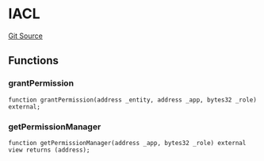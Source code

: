 # IACL

[Git Source](https://github.com/lidofinance/community-staking-module/blob/8ce9441dce1001c93d75d065f051013ad5908976/src/interfaces/IACL.sol)

## Functions

### grantPermission

```solidity
function grantPermission(address _entity, address _app, bytes32 _role) external;
```

### getPermissionManager

```solidity
function getPermissionManager(address _app, bytes32 _role) external view returns (address);
```
